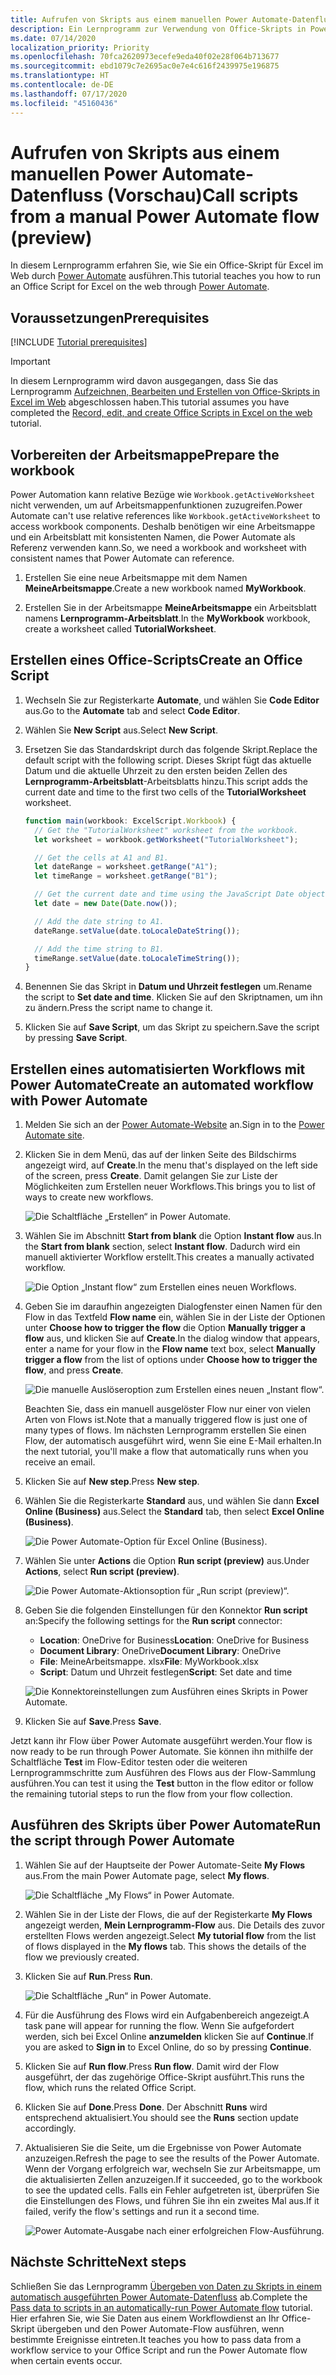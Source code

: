 ```yaml
---
title: Aufrufen von Skripts aus einem manuellen Power Automate-Datenfluss
description: Ein Lernprogramm zur Verwendung von Office-Skripts in Power Automate durch einen manuellen Auslöser.
ms.date: 07/14/2020
localization_priority: Priority
ms.openlocfilehash: 70fca2620973ecefe9eda40f02e28f064b713677
ms.sourcegitcommit: ebd1079c7e2695ac0e7e4c616f2439975e196875
ms.translationtype: HT
ms.contentlocale: de-DE
ms.lasthandoff: 07/17/2020
ms.locfileid: "45160436"
---
```

# <a name="call-scripts-from-a-manual-power-automate-flow-preview"></a><span data-ttu-id="cf129-103">Aufrufen von Skripts aus einem manuellen Power Automate-Datenfluss (Vorschau)</span><span class="sxs-lookup"><span data-stu-id="cf129-103">Call scripts from a manual Power Automate flow (preview)</span></span>

<span data-ttu-id="cf129-104">In diesem Lernprogramm erfahren Sie, wie Sie ein Office-Skript für Excel im Web durch [Power Automate](https://flow.microsoft.com) ausführen.</span><span class="sxs-lookup"><span data-stu-id="cf129-104">This tutorial teaches you how to run an Office Script for Excel on the web through [Power Automate](https://flow.microsoft.com).</span></span>

## <a name="prerequisites"></a><span data-ttu-id="cf129-105">Voraussetzungen</span><span class="sxs-lookup"><span data-stu-id="cf129-105">Prerequisites</span></span>

[!INCLUDE [Tutorial prerequisites](../includes/power-automate-tutorial-prerequisites.md)]

> [!IMPORTANT]
> <span data-ttu-id="cf129-106">In diesem Lernprogramm wird davon ausgegangen, dass Sie das Lernprogramm [Aufzeichnen, Bearbeiten und Erstellen von Office-Skripts in Excel im Web](excel-tutorial.md) abgeschlossen haben.</span><span class="sxs-lookup"><span data-stu-id="cf129-106">This tutorial assumes you have completed the [Record, edit, and create Office Scripts in Excel on the web](excel-tutorial.md) tutorial.</span></span>

## <a name="prepare-the-workbook"></a><span data-ttu-id="cf129-107">Vorbereiten der Arbeitsmappe</span><span class="sxs-lookup"><span data-stu-id="cf129-107">Prepare the workbook</span></span>

<span data-ttu-id="cf129-108">Power Automation kann relative Bezüge wie `Workbook.getActiveWorksheet` nicht verwenden, um auf Arbeitsmappenfunktionen zuzugreifen.</span><span class="sxs-lookup"><span data-stu-id="cf129-108">Power Automate can't use relative references like `Workbook.getActiveWorksheet` to access workbook components.</span></span> <span data-ttu-id="cf129-109">Deshalb benötigen wir eine Arbeitsmappe und ein Arbeitsblatt mit konsistenten Namen, die Power Automate als Referenz verwenden kann.</span><span class="sxs-lookup"><span data-stu-id="cf129-109">So, we need a workbook and worksheet with consistent names that Power Automate can reference.</span></span>

1. <span data-ttu-id="cf129-110">Erstellen Sie eine neue Arbeitsmappe mit dem Namen **MeineArbeitsmappe**.</span><span class="sxs-lookup"><span data-stu-id="cf129-110">Create a new workbook named **MyWorkbook**.</span></span>

2. <span data-ttu-id="cf129-111">Erstellen Sie in der Arbeitsmappe **MeineArbeitsmappe** ein Arbeitsblatt namens **Lernprogramm-Arbeitsblatt**.</span><span class="sxs-lookup"><span data-stu-id="cf129-111">In the **MyWorkbook** workbook, create a worksheet called **TutorialWorksheet**.</span></span>

## <a name="create-an-office-script"></a><span data-ttu-id="cf129-112">Erstellen eines Office-Scripts</span><span class="sxs-lookup"><span data-stu-id="cf129-112">Create an Office Script</span></span>

1. <span data-ttu-id="cf129-113">Wechseln Sie zur Registerkarte **Automate**, und wählen Sie **Code Editor** aus.</span><span class="sxs-lookup"><span data-stu-id="cf129-113">Go to the **Automate** tab and select **Code Editor**.</span></span>

2. <span data-ttu-id="cf129-114">Wählen Sie **New Script** aus.</span><span class="sxs-lookup"><span data-stu-id="cf129-114">Select **New Script**.</span></span>

3. <span data-ttu-id="cf129-115">Ersetzen Sie das Standardskript durch das folgende Skript.</span><span class="sxs-lookup"><span data-stu-id="cf129-115">Replace the default script with the following script.</span></span> <span data-ttu-id="cf129-116">Dieses Skript fügt das aktuelle Datum und die aktuelle Uhrzeit zu den ersten beiden Zellen des **Lernprogramm-Arbeitsblatt**-Arbeitsblatts hinzu.</span><span class="sxs-lookup"><span data-stu-id="cf129-116">This script adds the current date and time to the first two cells of the **TutorialWorksheet** worksheet.</span></span>

    ```TypeScript
    function main(workbook: ExcelScript.Workbook) {
      // Get the "TutorialWorksheet" worksheet from the workbook.
      let worksheet = workbook.getWorksheet("TutorialWorksheet");

      // Get the cells at A1 and B1.
      let dateRange = worksheet.getRange("A1");
      let timeRange = worksheet.getRange("B1");

      // Get the current date and time using the JavaScript Date object.
      let date = new Date(Date.now());

      // Add the date string to A1.
      dateRange.setValue(date.toLocaleDateString());

      // Add the time string to B1.
      timeRange.setValue(date.toLocaleTimeString());
    }
    ```

4. <span data-ttu-id="cf129-117">Benennen Sie das Skript in **Datum und Uhrzeit festlegen** um.</span><span class="sxs-lookup"><span data-stu-id="cf129-117">Rename the script to **Set date and time**.</span></span> <span data-ttu-id="cf129-118">Klicken Sie auf den Skriptnamen, um ihn zu ändern.</span><span class="sxs-lookup"><span data-stu-id="cf129-118">Press the script name to change it.</span></span>

5. <span data-ttu-id="cf129-119">Klicken Sie auf **Save Script**, um das Skript zu speichern.</span><span class="sxs-lookup"><span data-stu-id="cf129-119">Save the script by pressing **Save Script**.</span></span>

## <a name="create-an-automated-workflow-with-power-automate"></a><span data-ttu-id="cf129-120">Erstellen eines automatisierten Workflows mit Power Automate</span><span class="sxs-lookup"><span data-stu-id="cf129-120">Create an automated workflow with Power Automate</span></span>

1. <span data-ttu-id="cf129-121">Melden Sie sich an der [Power Automate-Website](https://flow.microsoft.com) an.</span><span class="sxs-lookup"><span data-stu-id="cf129-121">Sign in to the [Power Automate site](https://flow.microsoft.com).</span></span>

2. <span data-ttu-id="cf129-122">Klicken Sie in dem Menü, das auf der linken Seite des Bildschirms angezeigt wird, auf **Create**.</span><span class="sxs-lookup"><span data-stu-id="cf129-122">In the menu that's displayed on the left side of the screen, press **Create**.</span></span> <span data-ttu-id="cf129-123">Damit gelangen Sie zur Liste der Möglichkeiten zum Erstellen neuer Workflows.</span><span class="sxs-lookup"><span data-stu-id="cf129-123">This brings you to list of ways to create new workflows.</span></span>

    ![Die Schaltfläche „Erstellen“ in Power Automate.](../images/power-automate-tutorial-1.png)

3. <span data-ttu-id="cf129-125">Wählen Sie im Abschnitt **Start from blank** die Option **Instant flow** aus.</span><span class="sxs-lookup"><span data-stu-id="cf129-125">In the **Start from blank** section, select **Instant flow**.</span></span> <span data-ttu-id="cf129-126">Dadurch wird ein manuell aktivierter Workflow erstellt.</span><span class="sxs-lookup"><span data-stu-id="cf129-126">This creates a manually activated workflow.</span></span>

    ![Die Option „Instant flow“ zum Erstellen eines neuen Workflows.](../images/power-automate-tutorial-2.png)

4. <span data-ttu-id="cf129-128">Geben Sie im daraufhin angezeigten Dialogfenster einen Namen für den Flow in das Textfeld **Flow name** ein, wählen Sie in der Liste der Optionen unter **Choose how to trigger the flow** die Option **Manually trigger a flow** aus, und klicken Sie auf **Create**.</span><span class="sxs-lookup"><span data-stu-id="cf129-128">In the dialog window that appears, enter a name for your flow in the **Flow name** text box, select **Manually trigger a flow** from the list of options under **Choose how to trigger the flow**, and press **Create**.</span></span>

    ![Die manuelle Auslöseroption zum Erstellen eines neuen „Instant flow“.](../images/power-automate-tutorial-3.png)

    <span data-ttu-id="cf129-130">Beachten Sie, dass ein manuell ausgelöster Flow nur einer von vielen Arten von Flows ist.</span><span class="sxs-lookup"><span data-stu-id="cf129-130">Note that a manually triggered flow is just one of many types of flows.</span></span> <span data-ttu-id="cf129-131">Im nächsten Lernprogramm erstellen Sie einen Flow, der automatisch ausgeführt wird, wenn Sie eine E-Mail erhalten.</span><span class="sxs-lookup"><span data-stu-id="cf129-131">In the next tutorial, you'll make a flow that automatically runs when you receive an email.</span></span>

5. <span data-ttu-id="cf129-132">Klicken Sie auf **New step**.</span><span class="sxs-lookup"><span data-stu-id="cf129-132">Press **New step**.</span></span>

6. <span data-ttu-id="cf129-133">Wählen Sie die Registerkarte **Standard** aus, und wählen Sie dann **Excel Online (Business)** aus.</span><span class="sxs-lookup"><span data-stu-id="cf129-133">Select the **Standard** tab, then select **Excel Online (Business)**.</span></span>

    ![Die Power Automate-Option für Excel Online (Business).](../images/power-automate-tutorial-4.png)

7. <span data-ttu-id="cf129-135">Wählen Sie unter **Actions** die Option **Run script (preview)** aus.</span><span class="sxs-lookup"><span data-stu-id="cf129-135">Under **Actions**, select **Run script (preview)**.</span></span>

    ![Die Power Automate-Aktionsoption für „Run script (preview)“.](../images/power-automate-tutorial-5.png)

8. <span data-ttu-id="cf129-137">Geben Sie die folgenden Einstellungen für den Konnektor **Run script** an:</span><span class="sxs-lookup"><span data-stu-id="cf129-137">Specify the following settings for the **Run script** connector:</span></span>

    - <span data-ttu-id="cf129-138">**Location**: OneDrive for Business</span><span class="sxs-lookup"><span data-stu-id="cf129-138">**Location**: OneDrive for Business</span></span>
    - <span data-ttu-id="cf129-139">**Document Library**: OneDrive</span><span class="sxs-lookup"><span data-stu-id="cf129-139">**Document Library**: OneDrive</span></span>
    - <span data-ttu-id="cf129-140">**File**: MeineArbeitsmappe. xlsx</span><span class="sxs-lookup"><span data-stu-id="cf129-140">**File**: MyWorkbook.xlsx</span></span>
    - <span data-ttu-id="cf129-141">**Script**: Datum und Uhrzeit festlegen</span><span class="sxs-lookup"><span data-stu-id="cf129-141">**Script**: Set date and time</span></span>

    ![Die Konnektoreinstellungen zum Ausführen eines Skripts in Power Automate.](../images/power-automate-tutorial-6.png)

9. <span data-ttu-id="cf129-143">Klicken Sie auf **Save**.</span><span class="sxs-lookup"><span data-stu-id="cf129-143">Press **Save**.</span></span>

<span data-ttu-id="cf129-144">Jetzt kann ihr Flow über Power Automate ausgeführt werden.</span><span class="sxs-lookup"><span data-stu-id="cf129-144">Your flow is now ready to be run through Power Automate.</span></span> <span data-ttu-id="cf129-145">Sie können ihn mithilfe der Schaltfläche **Test** im Flow-Editor testen oder die weiteren Lernprogrammschritte zum Ausführen des Flows aus der Flow-Sammlung ausführen.</span><span class="sxs-lookup"><span data-stu-id="cf129-145">You can test it using the **Test** button in the flow editor or follow the remaining tutorial steps to run the flow from your flow collection.</span></span>

## <a name="run-the-script-through-power-automate"></a><span data-ttu-id="cf129-146">Ausführen des Skripts über Power Automate</span><span class="sxs-lookup"><span data-stu-id="cf129-146">Run the script through Power Automate</span></span>

1. <span data-ttu-id="cf129-147">Wählen Sie auf der Hauptseite der Power Automate-Seite **My Flows** aus.</span><span class="sxs-lookup"><span data-stu-id="cf129-147">From the main Power Automate page, select **My flows**.</span></span>

    ![Die Schaltfläche „My Flows“ in Power Automate.](../images/power-automate-tutorial-7.png)

2. <span data-ttu-id="cf129-149">Wählen Sie in der Liste der Flows, die auf der Registerkarte **My Flows** angezeigt werden, **Mein Lernprogramm-Flow** aus. Die Details des zuvor erstellten Flows werden angezeigt.</span><span class="sxs-lookup"><span data-stu-id="cf129-149">Select **My tutorial flow** from the list of flows displayed in the **My flows** tab. This shows the details of the flow we previously created.</span></span>

3. <span data-ttu-id="cf129-150">Klicken Sie auf **Run**.</span><span class="sxs-lookup"><span data-stu-id="cf129-150">Press **Run**.</span></span>

    ![Die Schaltfläche „Run“ in Power Automate.](../images/power-automate-tutorial-8.png)

4. <span data-ttu-id="cf129-152">Für die Ausführung des Flows wird ein Aufgabenbereich angezeigt.</span><span class="sxs-lookup"><span data-stu-id="cf129-152">A task pane will appear for running the flow.</span></span> <span data-ttu-id="cf129-153">Wenn Sie aufgefordert werden, sich bei Excel Online **anzumelden** klicken Sie auf **Continue**.</span><span class="sxs-lookup"><span data-stu-id="cf129-153">If you are asked to **Sign in** to Excel Online, do so by pressing **Continue**.</span></span>

5. <span data-ttu-id="cf129-154">Klicken Sie auf **Run flow**.</span><span class="sxs-lookup"><span data-stu-id="cf129-154">Press **Run flow**.</span></span> <span data-ttu-id="cf129-155">Damit wird der Flow ausgeführt, der das zugehörige Office-Skript ausführt.</span><span class="sxs-lookup"><span data-stu-id="cf129-155">This runs the flow, which runs the related Office Script.</span></span>

6. <span data-ttu-id="cf129-156">Klicken Sie auf **Done**.</span><span class="sxs-lookup"><span data-stu-id="cf129-156">Press **Done**.</span></span> <span data-ttu-id="cf129-157">Der Abschnitt **Runs** wird entsprechend aktualisiert.</span><span class="sxs-lookup"><span data-stu-id="cf129-157">You should see the **Runs** section update accordingly.</span></span>

7. <span data-ttu-id="cf129-158">Aktualisieren Sie die Seite, um die Ergebnisse von Power Automate anzuzeigen.</span><span class="sxs-lookup"><span data-stu-id="cf129-158">Refresh the page to see the results of the Power Automate.</span></span> <span data-ttu-id="cf129-159">Wenn der Vorgang erfolgreich war, wechseln Sie zur Arbeitsmappe, um die aktualisierten Zellen anzuzeigen.</span><span class="sxs-lookup"><span data-stu-id="cf129-159">If it succeeded, go to the workbook to see the updated cells.</span></span> <span data-ttu-id="cf129-160">Falls ein Fehler aufgetreten ist, überprüfen Sie die Einstellungen des Flows, und führen Sie ihn ein zweites Mal aus.</span><span class="sxs-lookup"><span data-stu-id="cf129-160">If it failed, verify the flow's settings and run it a second time.</span></span>

    ![Power Automate-Ausgabe nach einer erfolgreichen Flow-Ausführung.](../images/power-automate-tutorial-9.png)

## <a name="next-steps"></a><span data-ttu-id="cf129-162">Nächste Schritte</span><span class="sxs-lookup"><span data-stu-id="cf129-162">Next steps</span></span>

<span data-ttu-id="cf129-163">Schließen Sie das Lernprogramm [Übergeben von Daten zu Skripts in einem automatisch ausgeführten Power Automate-Datenfluss](excel-power-automate-trigger.md) ab.</span><span class="sxs-lookup"><span data-stu-id="cf129-163">Complete the [Pass data to scripts in an automatically-run Power Automate flow](excel-power-automate-trigger.md) tutorial.</span></span> <span data-ttu-id="cf129-164">Hier erfahren Sie, wie Sie Daten aus einem Workflowdienst an Ihr Office-Skript übergeben und den Power Automate-Flow ausführen, wenn bestimmte Ereignisse eintreten.</span><span class="sxs-lookup"><span data-stu-id="cf129-164">It teaches you how to pass data from a workflow service to your Office Script and run the Power Automate flow when certain events occur.</span></span>
